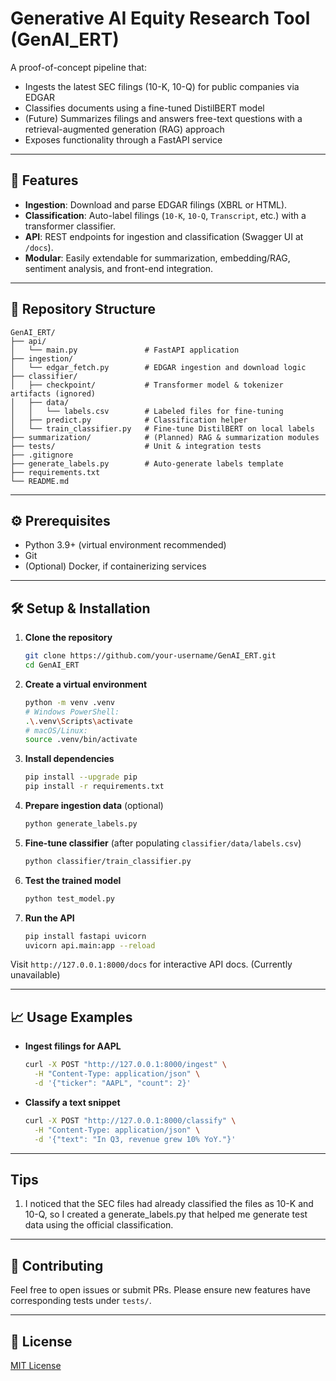 # Generative AI Equity Research Tool (GenAI\_ERT)

A proof-of-concept pipeline that:

* Ingests the latest SEC filings (10-K, 10-Q) for public companies via EDGAR
* Classifies documents using a fine-tuned DistilBERT model
* (Future) Summarizes filings and answers free-text questions with a retrieval-augmented generation (RAG) approach
* Exposes functionality through a FastAPI service

---

## 🚀 Features

* **Ingestion**: Download and parse EDGAR filings (XBRL or HTML).
* **Classification**: Auto-label filings (`10-K`, `10-Q`, `Transcript`, etc.) with a transformer classifier.
* **API**: REST endpoints for ingestion and classification (Swagger UI at `/docs`).
* **Modular**: Easily extendable for summarization, embedding/RAG, sentiment analysis, and front-end integration.

---

## 📂 Repository Structure

```
GenAI_ERT/
├── api/
│   └── main.py               # FastAPI application
├── ingestion/
│   └── edgar_fetch.py        # EDGAR ingestion and download logic
├── classifier/
│   ├── checkpoint/           # Transformer model & tokenizer artifacts (ignored)
│   ├── data/
│   │   └── labels.csv        # Labeled files for fine-tuning
│   ├── predict.py            # Classification helper
│   └── train_classifier.py   # Fine-tune DistilBERT on local labels
├── summarization/            # (Planned) RAG & summarization modules
├── tests/                    # Unit & integration tests
├── .gitignore
├── generate_labels.py        # Auto-generate labels template
├── requirements.txt
└── README.md
```

---

## ⚙️ Prerequisites

* Python 3.9+ (virtual environment recommended)
* Git
* (Optional) Docker, if containerizing services

---

## 🛠️ Setup & Installation

1. **Clone the repository**

   ```bash
   git clone https://github.com/your-username/GenAI_ERT.git
   cd GenAI_ERT
   ```

2. **Create a virtual environment**

   ```bash
   python -m venv .venv
   # Windows PowerShell:
   .\.venv\Scripts\activate
   # macOS/Linux:
   source .venv/bin/activate
   ```

3. **Install dependencies**

   ```bash
   pip install --upgrade pip
   pip install -r requirements.txt
   ```

4. **Prepare ingestion data** (optional)

   ```bash
   python generate_labels.py
   ```

5. **Fine-tune classifier** (after populating `classifier/data/labels.csv`)

   ```bash
   python classifier/train_classifier.py
   ```

6. **Test the trained model**

   ```bash
   python test_model.py
   ```

7. **Run the API**

   ```bash
   pip install fastapi uvicorn
   uvicorn api.main:app --reload
   ```

Visit `http://127.0.0.1:8000/docs` for interactive API docs. (Currently unavailable)

---

## 📈 Usage Examples

* **Ingest filings for AAPL**

  ```bash
  curl -X POST "http://127.0.0.1:8000/ingest" \
    -H "Content-Type: application/json" \
    -d '{"ticker": "AAPL", "count": 2}'
  ```

* **Classify a text snippet**

  ```bash
  curl -X POST "http://127.0.0.1:8000/classify" \
    -H "Content-Type: application/json" \
    -d '{"text": "In Q3, revenue grew 10% YoY."}'
  ```

---

## Tips

1. I noticed that the SEC files had already classified the files as 10-K and 10-Q, so I created a generate_labels.py that helped me generate test data using the official classification.

---

## 🤝 Contributing

Feel free to open issues or submit PRs. Please ensure new features have corresponding tests under `tests/`.

---

## 📜 License

[MIT License](LICENSE)
